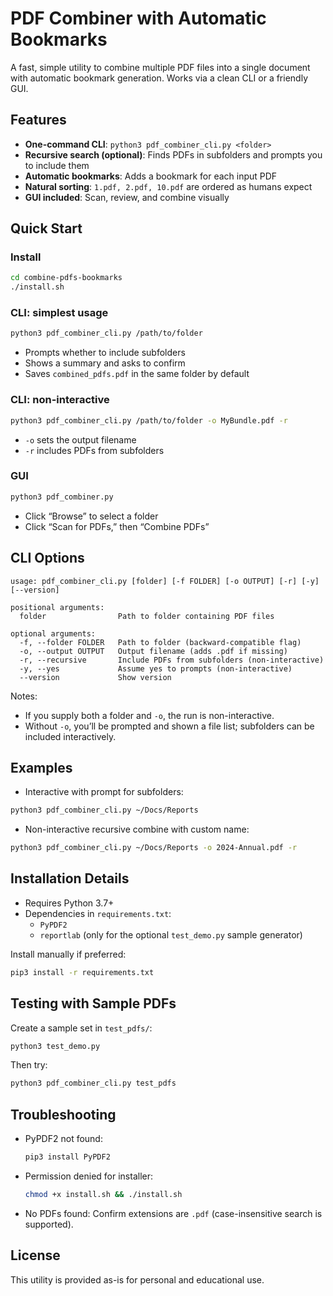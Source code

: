 # PDF Combiner with Automatic Bookmarks

A fast, simple utility to combine multiple PDF files into a single document with automatic bookmark generation. Works via a clean CLI or a friendly GUI.

## Features

- **One-command CLI**: `python3 pdf_combiner_cli.py <folder>`
- **Recursive search (optional)**: Finds PDFs in subfolders and prompts you to include them
- **Automatic bookmarks**: Adds a bookmark for each input PDF
- **Natural sorting**: `1.pdf, 2.pdf, 10.pdf` are ordered as humans expect
- **GUI included**: Scan, review, and combine visually

## Quick Start

### Install
```bash
cd combine-pdfs-bookmarks
./install.sh
```

### CLI: simplest usage
```bash
python3 pdf_combiner_cli.py /path/to/folder
```
- Prompts whether to include subfolders
- Shows a summary and asks to confirm
- Saves `combined_pdfs.pdf` in the same folder by default

### CLI: non-interactive
```bash
python3 pdf_combiner_cli.py /path/to/folder -o MyBundle.pdf -r
```
- `-o` sets the output filename
- `-r` includes PDFs from subfolders

### GUI
```bash
python3 pdf_combiner.py
```
- Click “Browse” to select a folder
- Click “Scan for PDFs,” then “Combine PDFs”

## CLI Options
```text
usage: pdf_combiner_cli.py [folder] [-f FOLDER] [-o OUTPUT] [-r] [-y] [--version]

positional arguments:
  folder                Path to folder containing PDF files

optional arguments:
  -f, --folder FOLDER   Path to folder (backward-compatible flag)
  -o, --output OUTPUT   Output filename (adds .pdf if missing)
  -r, --recursive       Include PDFs from subfolders (non-interactive)
  -y, --yes             Assume yes to prompts (non-interactive)
  --version             Show version
```
Notes:
- If you supply both a folder and `-o`, the run is non-interactive.
- Without `-o`, you’ll be prompted and shown a file list; subfolders can be included interactively.

## Examples
- Interactive with prompt for subfolders:
```bash
python3 pdf_combiner_cli.py ~/Docs/Reports
```
- Non-interactive recursive combine with custom name:
```bash
python3 pdf_combiner_cli.py ~/Docs/Reports -o 2024-Annual.pdf -r
```

## Installation Details
- Requires Python 3.7+
- Dependencies in `requirements.txt`:
  - `PyPDF2`
  - `reportlab` (only for the optional `test_demo.py` sample generator)

Install manually if preferred:
```bash
pip3 install -r requirements.txt
```

## Testing with Sample PDFs
Create a sample set in `test_pdfs/`:
```bash
python3 test_demo.py
```
Then try:
```bash
python3 pdf_combiner_cli.py test_pdfs
```

## Troubleshooting
- PyPDF2 not found:
  ```bash
  pip3 install PyPDF2
  ```
- Permission denied for installer:
  ```bash
  chmod +x install.sh && ./install.sh
  ```
- No PDFs found: Confirm extensions are `.pdf` (case-insensitive search is supported).

## License
This utility is provided as-is for personal and educational use.